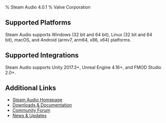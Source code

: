 % Steam Audio 4.0.1
% Valve Corporation

Supported Platforms
-------------------

Steam Audio supports Windows (32 bit and 64 bit), Linux (32 bit and 64 bit), macOS, and Android (armv7, arm64, x86, x64) platforms.

Supported Integrations
----------------------

Steam Audio supports Unity 2017.3+, Unreal Engine 4.16+, and FMOD Studio 2.0+.

Additional Links
----------------
- [Steam Audio Homepage](https://valvesoftware.github.io/steam-audio)
- [Downloads & Documentation](https://valvesoftware.github.io/steam-audio/downloads.html)
- [Community Forum](http://steamcommunity.com/app/596420/discussions/)
- [News & Updates](http://steamcommunity.com/app/596420/allnews/)
